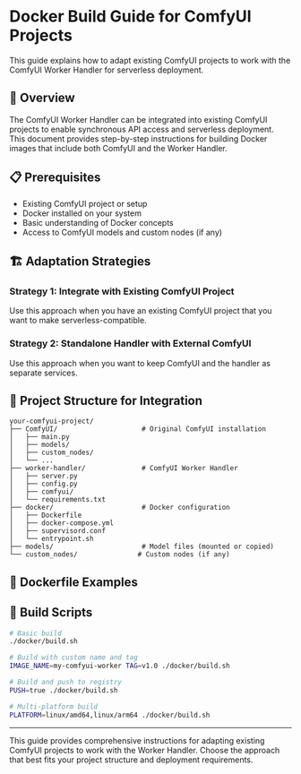 # Docker Build Guide for ComfyUI Projects

This guide explains how to adapt existing ComfyUI projects to work with the ComfyUI Worker Handler for serverless deployment.

## 🎯 Overview

The ComfyUI Worker Handler can be integrated into existing ComfyUI projects to enable synchronous API access and serverless deployment. This document provides step-by-step instructions for building Docker images that include both ComfyUI and the Worker Handler.

## 📋 Prerequisites

- Existing ComfyUI project or setup
- Docker installed on your system
- Basic understanding of Docker concepts
- Access to ComfyUI models and custom nodes (if any)

## 🏗️ Adaptation Strategies

### Strategy 1: Integrate with Existing ComfyUI Project

Use this approach when you have an existing ComfyUI project that you want to make serverless-compatible.

### Strategy 2: Standalone Handler with External ComfyUI

Use this approach when you want to keep ComfyUI and the handler as separate services.

## 📁 Project Structure for Integration

```
your-comfyui-project/
├── ComfyUI/                     # Original ComfyUI installation
│   ├── main.py
│   ├── models/
│   ├── custom_nodes/
│   └── ...
├── worker-handler/              # ComfyUI Worker Handler
│   ├── server.py
│   ├── config.py
│   ├── comfyui/
│   └── requirements.txt
├── docker/                      # Docker configuration
│   ├── Dockerfile
│   ├── docker-compose.yml
│   ├── supervisord.conf
│   └── entrypoint.sh
├── models/                      # Model files (mounted or copied)
└── custom_nodes/               # Custom nodes (if any)
```

## 🐳 Dockerfile Examples

## 🔧 Build Scripts

```bash
# Basic build
./docker/build.sh

# Build with custom name and tag
IMAGE_NAME=my-comfyui-worker TAG=v1.0 ./docker/build.sh

# Build and push to registry
PUSH=true ./docker/build.sh

# Multi-platform build
PLATFORM=linux/amd64,linux/arm64 ./docker/build.sh
```

---

This guide provides comprehensive instructions for adapting existing ComfyUI projects to work with the Worker Handler. Choose the approach that best fits your project structure and deployment requirements. 